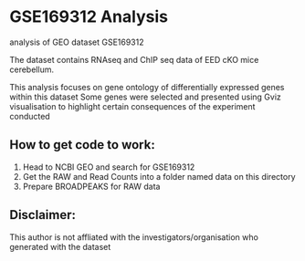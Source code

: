 # GSE169312 Analysis
analysis of GEO dataset GSE169312

The dataset contains RNAseq and ChIP seq data of EED cKO mice cerebellum.

This analysis focuses on gene ontology of differentially expressed genes within this dataset
Some genes were selected and presented using Gviz visualisation to highlight certain consequences of the experiment conducted

## How to get code to work:
1. Head to NCBI GEO and search for GSE169312
2. Get the RAW and Read Counts into a folder named data on this directory
3. Prepare BROADPEAKS for RAW data 

## Disclaimer:
This author is not affliated with the investigators/organisation who generated with the dataset
